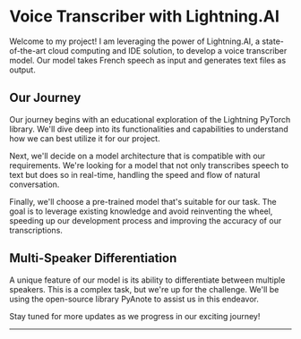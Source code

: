 # Voice Transcriber with Lightning.AI

Welcome to my project! I am leveraging the power of Lightning.AI, a state-of-the-art cloud computing and IDE solution, to develop a voice transcriber model. Our model takes French speech as input and generates text files as output.

## Our Journey

Our journey begins with an educational exploration of the Lightning PyTorch library. We'll dive deep into its functionalities and capabilities to understand how we can best utilize it for our project.

Next, we'll decide on a model architecture that is compatible with our requirements. We're looking for a model that not only transcribes speech to text but does so in real-time, handling the speed and flow of natural conversation.

Finally, we'll choose a pre-trained model that's suitable for our task. The goal is to leverage existing knowledge and avoid reinventing the wheel, speeding up our development process and improving the accuracy of our transcriptions.

## Multi-Speaker Differentiation

A unique feature of our model is its ability to differentiate between multiple speakers. This is a complex task, but we're up for the challenge. We'll be using the open-source library PyAnote to assist us in this endeavor.

Stay tuned for more updates as we progress in our exciting journey!

---

